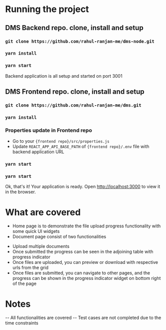 

# Running the project

## DMS Backend repo. clone, install and setup
### `git clone https://github.com/rahul-ranjan-me/dms-node.git`

### `yarn install`

### `yarn start` 

Backend application is all setup and started on port 3001


## DMS Frontend repo. clone, install and setup
### `git clone https://github.com/rahul-ranjan-me/dms.git`

### `yarn install`

### Properties update in Frontend repo
- Go to your `{frontend repo}/src/properties.js`
- Update `REACT_APP_API_BASE_PATH` of `{frontend repo}/.env` file with backend application URL

### `yarn start`

### `yarn start`

Ok, that's it! Your application is ready. Open [http://localhost:3000](http://localhost:3000) to view it in the browser.


# What are covered

- Home page is to demonstrate the file upload progress functionality with some quick UI widgets
- Document page consist of two functionalities
* Upload multiple documents
* Once submitted the progress can be seen in the adjoining table with progress indicator
* Once files are uploaded, you can preview or download with respective urls from the grid
* Once files are submitted, you can navigate to other pages, and the progress can be shown in the progress indicator widget on bottom right of the page

# Notes

-- All functionalities are covered
-- Test cases are not completed due to the time constraints
